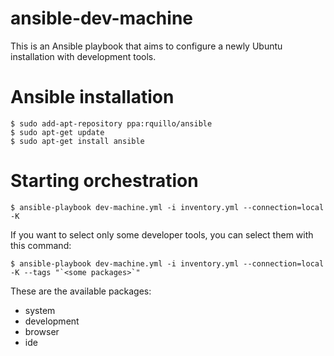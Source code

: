 ansible-dev-machine
===================
This is an Ansible playbook that aims to configure a newly Ubuntu installation with development tools.

Ansible installation
====================

	$ sudo add-apt-repository ppa:rquillo/ansible
	$ sudo apt-get update
	$ sudo apt-get install ansible

Starting orchestration
======================

	$ ansible-playbook dev-machine.yml -i inventory.yml --connection=local -K

If you want to select only some developer tools, you can select them with this command:

	$ ansible-playbook dev-machine.yml -i inventory.yml --connection=local -K --tags "`<some packages>`"

These are the available packages:

* system
* development
* browser
* ide
